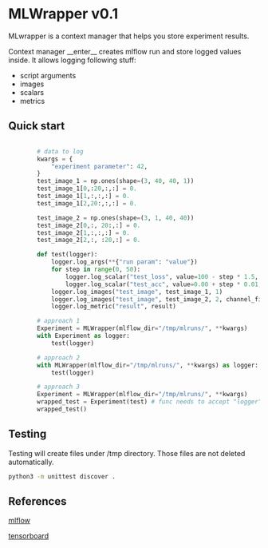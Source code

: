 # MLWrapper v0.1

MLwrapper is a context manager that helps you store experiment results.

Context manager \_\_enter\_\_ creates mlflow run and store logged values inside. It allows logging following stuff:

- script arguments
- images
- scalars
- metrics

## Quick start

```python

        # data to log
        kwargs = {
            "experiment parameter": 42,
        }
        test_image_1 = np.ones(shape=(3, 40, 40, 1))
        test_image_1[0,:20,:,:] = 0.
        test_image_1[1,:,:,:] = 0.
        test_image_1[2,20:,:,:] = 0.

        test_image_2 = np.ones(shape=(3, 1, 40, 40))
        test_image_2[0,:, 20:,:] = 0.
        test_image_2[1,:,:,:] = 0.
        test_image_2[2,:, :20,:] = 0.

        def test(logger):
            logger.log_args(**{"run param": "value"})
            for step in range(0, 50):
                logger.log_scalar("test_loss", value=100 - step * 1.5, step=step)
                logger.log_scalar("test_acc", value=0.00 + step * 0.01, step=step)
            logger.log_images("test_image", test_image_1, 1)
            logger.log_images("test_image", test_image_2, 2, channel_first=True)
            logger.log_metric("result", result)

        # approach 1
        Experiment = MLWrapper(mlflow_dir="/tmp/mlruns/", **kwargs)
        with Experiment as logger:
            test(logger)

        # approach 2
        with MLWrapper(mlflow_dir="/tmp/mlruns/", **kwargs) as logger:
            test(logger)

        # approach 3
        Experiment = MLWrapper(mlflow_dir="/tmp/mlruns/", **kwargs)
        wrapped_test = Experiment(test) # func needs to accept "logger" or "**kwarg"
        wrapped_test()
```

## Testing

Testing will create files under /tmp directory. Those files are not deleted automatically.

```bash
python3 -m unittest discover .
```

## References

[mlflow](https://mlflow.org/)

[tensorboard](https://www.tensorflow.org/tensorboard)